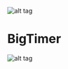 ![alt tag](https://travis-ci.org/joelklabo/BigTimer.svg?branch=master)
# BigTimer
![alt tag](https://github.com/joelklabo/BigTimer/blob/master/BigTimerDemo.gif)
